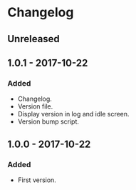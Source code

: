 # Changelog

<!---
## 0.0.1 - 1970-01-01

### Added

- New stuff.

### Changed

- Changed stuff.

### Deprecated

- Deprecated stuff.

### Removed

- Removed stuff.

### Fixed

- Fixed stuff.

### Security

- Security related fix.
-->

## Unreleased

## 1.0.1 - 2017-10-22

### Added

- Changelog.
- Version file.
- Display version in log and idle screen.
- Version bump script.

## 1.0.0 - 2017-10-22

### Added

- First version.
